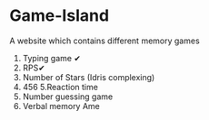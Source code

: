# Game-Island 
A website which contains different  memory games
1. Typing game ✔
2. RPS✔
3. Number of Stars (Idris complexing)
4.  456
5.Reaction time
6. Number guessing game
7. Verbal memory
Ame
